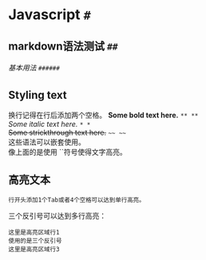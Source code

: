 # Javascript `#`
## markdown语法测试 `##`
###### 基本用法 `######`

## Styling text
换行记得在行后添加两个空格。
**Some bold text here.** `** **`  
*Some italic text here.* `* *`  
~~Some strickthrough text here.~~ `~~ ~~`  
这些语法可以嵌套使用。  
像上面的是使用
	``符号使得文字高亮。
## 高亮文本
	行开头添加1个Tab或者4个空格可以达到单行高亮。
三个反引号可以达到多行高亮：
```
这里是高亮区域行1  
使用的是三个反引号
这里是高亮区域行3
```